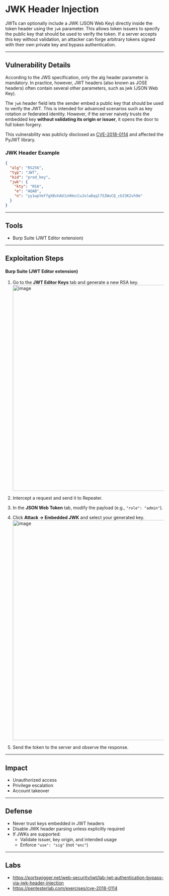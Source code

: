 # JWK Header Injection

JWTs can optionally include a JWK (JSON Web Key) directly inside the token header using the `jwk` parameter. This allows token issuers to specify the public key that should be used to verify the token. If a server accepts this key without validation, an attacker can forge arbitrary tokens signed with their own private key and bypass authentication.

---

## Vulnerability Details

According to the JWS specification, only the alg header parameter is mandatory. In practice, however, JWT headers (also known as JOSE headers) often contain several other parameters, such as jwk (JSON Web Key).

The `jwk` header field lets the sender embed a public key that should be used to verify the JWT. This is intended for advanced scenarios such as key rotation or federated identity. However, if the server naively trusts the embedded key **without validating its origin or issuer**, it opens the door to full token forgery.

This vulnerability was publicly disclosed as [CVE-2018-0114](https://nvd.nist.gov/vuln/detail/CVE-2018-0114) and affected the PyJWT library.

### JWK Header Example

```json
{
  "alg": "RS256",
  "typ": "JWT",
  "kid": "prod_key",
  "jwk": {
    "kty": "RSA",
    "e": "AQAB",
    "n": "yy1wpYmffgXBxhAUJzHHocCuJolwDqql75ZWuCQ_cb33K2vh9m"
  }
}
```

---

## Tools

- Burp Suite (JWT Editor extension)

---

## Exploitation Steps

#### Burp Suite (JWT Editor extension)
1. Go to the **JWT Editor Keys** tab and generate a new RSA key.
   <img width="1029" height="654" alt="image" src="https://github.com/user-attachments/assets/9f142a7e-eb93-4d9c-b838-d7614f4cbaa9" />

2. Intercept a request and send it to Repeater.
3. In the **JSON Web Token** tab, modify the payload (e.g., `"role": "admin"`).
4. Click **Attack → Embedded JWK** and select your generated key.
   <img width="796" height="699" alt="image" src="https://github.com/user-attachments/assets/d393487a-4dd9-46b6-adea-f3e79a7f1f16" />

5. Send the token to the server and observe the response.

---

## Impact

- Unauthorized access
- Privilege escalation
- Account takeover

---

## Defense

- Never trust keys embedded in JWT headers
- Disable JWK header parsing unless explicitly required
- If JWKs are supported:
  - Validate issuer, key origin, and intended usage
  - Enforce `"use": "sig"` (not `"enc"`)

---

## Labs

- https://portswigger.net/web-security/jwt/lab-jwt-authentication-bypass-via-jwk-header-injection
- https://pentesterlab.com/exercises/cve-2018-0114
